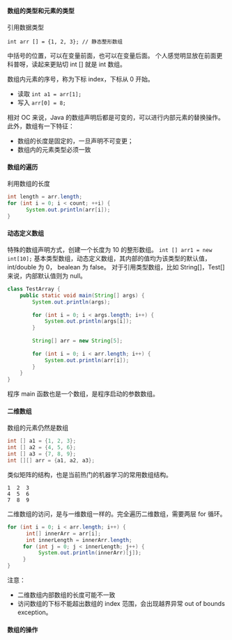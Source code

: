 #### 数组的类型和元素的类型
引用数据类型
```
int arr [] = {1, 2, 3}; // 静态整形数组
```
中括号的位置，可以在变量前面，也可以在变量后面。
个人感觉明显放在前面更科普呀，读起来更贴切 int [] 就是 int 数组。

数组内元素的序号，称为下标 index，下标从 0 开始。
- 读取 ```int a1 = arr[1];```
- 写入 ```arr[0] = 8;```

相对 OC 来说，Java 的数组声明后都是可变的，可以进行内部元素的替换操作。
此外，数组有一下特征：
- 数组的长度是固定的，一旦声明不可变更；
- 数组内的元素类型必须一致

#### 数组的遍历
利用数组的长度
```Java
int length = arr.length;
for (int i = 0; i < count; ++i) {
      System.out.println(arr[i]);
}
```

#### 动态定义数组
特殊的数组声明方式，创建一个长度为 10 的整形数组。
```int [] arr1 = new int[10];```
基本类型数组，动态定义数组，其内部的值均为该类型的默认值，int/double 为 0， bealean 为 false。
对于引用类型数组，比如 String[]，Test[] 来说，内部默认值则为 null。
```Java
class TestArray {
    public static void main(String[] args) {
        System.out.println(args);
        
        for (int i = 0; i < args.length; i++) {
            System.out.println(args[i]);
        }
        
        String[] arr = new String[5];
        
        for (int i = 0; i < arr.length; i++) {
            System.out.println(arr[i]);
        }
    }
}

```

程序 main 函数也是一个数组，是程序启动的参数数组。

#### 二维数组
数组的元素仍然是数组
```Java
int [] a1 = {1, 2, 3};
int [] a2 = {4, 5, 6};
int [] a3 = {7, 8, 9};
int [][] arr = {a1, a2, a3};
```
类似矩阵的结构，也是当前热门的机器学习的常用数组结构。
```Matrix
1  2  3
4  5  6
7  8  9
```

二维数组的访问，是与一维数组一样的。完全遍历二维数组，需要两层 for 循环。
```Java
for (int i = 0; i < arr.length; i++) {
      int[] innerArr = arr[i];
      int innerLength = innerArr.length;
     for (int j = 0; j < innerLength; j++) {
          System.out.println(innerArr)[j]);
     }
}
```
注意：
- 二维数组内部数组的长度可能不一致
- 访问数组的下标不能超出数组的 index 范围，会出现越界异常 out of bounds exception。


#### 数组的操作
